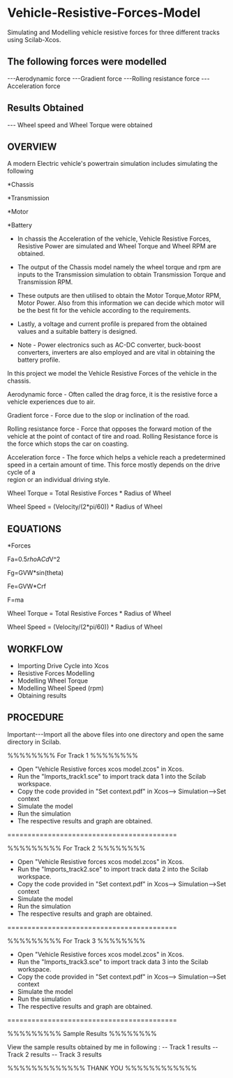 # Vehicle-Resistive-Forces-Model 

Simulating and Modelling vehicle resistive forces for three different tracks using Scilab-Xcos.

The following forces were modelled 
------------------------------------

---Aerodynamic force
---Gradient force
---Rolling resistance force
---Acceleration force

Results Obtained
----------------

--- Wheel speed and Wheel Torque were obtained


OVERVIEW
--------

A modern Electric vehicle's powertrain simulation includes simulating the following

*Chassis 

*Transmission 

*Motor

*Battery 

- In chassis the Acceleration of the vehicle, Vehicle Resistive Forces, Resistive Power are simulated and Wheel Torque and Wheel RPM are obtained.

- The output of the Chassis model namely the wheel torque and rpm are inputs to the Transmission simulation to obtain Transmission Torque and Transmission RPM.

- These outputs are then utilised to obtain the Motor Torque,Motor RPM, Motor Power. Also from this information we can decide which motor will be the best fit 
    for the vehicle according to the requirements.
    
- Lastly, a voltage and current profile is prepared from the obtained values and a suitable battery is designed. 

- Note - Power electronics such as AC-DC converter, buck-boost converters, inverters are also employed and are vital in obtaining the battery profile. 


In this project we model the Vehicle Resistive Forces of the vehicle in the chassis. 

Aerodynamic force - Often called the drag force, it is the resistive force a vehicle experiences due to air.
   
Gradient force - Force due to the slop or inclination of the road.
   
Rolling resistance force - Force that opposes the forward motion of the vehicle at the point of contact of tire and road. Rolling Resistance force is the force
                           which stops the car on coasting.
   
Acceleration force - The force which helps a vehicle reach a predetermined speed in a certain amount of time. This force mostly depends on the drive cycle of a  
                     region or an individual driving style.
   
 Wheel Torque = Total Resistive Forces * Radius of Wheel
 
 Wheel Speed = (Velocity/(2*pi/60)) * Radius of Wheel



 EQUATIONS
 --------
 *Forces
  
  Fa=0.5*rho*A*Cd*V^2
  
  Fg=GVW*sin(theta)
  
  Fe=GVW*Crf
  
  F=ma
 
 Wheel Torque = Total Resistive Forces * Radius of Wheel
 
 Wheel Speed = (Velocity/(2*pi/60)) * Radius of Wheel
                     




WORKFLOW
--------

* Importing Drive Cycle into Xcos
* Resistive Forces Modelling 
* Modelling Wheel Torque
* Modelling Wheel Speed (rpm)
* Obtaining results




PROCEDURE
---------

Important---Import all the above files into one directory and open the same directory in Scilab.


%%%%%%%% For Track 1 %%%%%%%%

* Open "Vehicle Resistive forces xcos model.zcos" in Xcos.
* Run the "Imports_track1.sce"  to import track data 1 into the Scilab workspace.
* Copy the code provided in "Set context.pdf" in Xcos--> Simulation-->Set context
* Simulate the model
* Run the simulation 
* The respective results and graph are obtained.

==========================================

%%%%%%%%% For Track 2 %%%%%%%%

* Open "Vehicle Resistive forces xcos model.zcos" in Xcos.
* Run the "Imports_track2.sce"  to import track data 2 into the Scilab workspace.
* Copy the code provided in "Set context.pdf" in Xcos--> Simulation-->Set context
* Simulate the model
* Run the simulation 
* The respective results and graph are obtained.

==========================================

%%%%%%%%% For Track 3 %%%%%%%%

* Open "Vehicle Resistive forces xcos model.zcos" in Xcos.
* Run the "Imports_track3.sce"  to import track data 3 into the Scilab workspace.
* Copy the code provided in "Set context.pdf" in Xcos--> Simulation-->Set context
* Simulate the model
* Run the simulation 
* The respective results and graph are obtained.

==========================================

%%%%%%%%% Sample Results %%%%%%%%

View the sample results obtained by me in following :
-- Track 1 results
-- Track 2 results
-- Track 3 results


%%%%%%%%%%%%% THANK YOU %%%%%%%%%%%%
